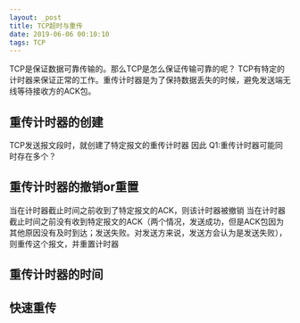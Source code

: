 ```yaml
---
layout: _post
title: TCP超时与重传
date: 2019-06-06 00:10:10
tags: TCP
---
```

TCP是保证数据可靠传输的。那么TCP是怎么保证传输可靠的呢？
TCP有特定的计时器来保证正常的工作。重传计时器是为了保持数据丢失的时候，避免发送端无线等待接收方的ACK包。
## 重传计时器的创建
TCP发送报文段时，就创建了特定报文的重传计时器
因此 Q1:重传计时器可能同时存在多个？
## 重传计时器的撤销or重置
当在计时器截止时间之前收到了特定报文的ACK，则该计时器被撤销
当在计时器截止时间之前没有收到特定报文的ACK（两个情况，发送成功，但是ACK包因为其他原因没有及时到达；发送失败。对发送方来说，发送方会认为是发送失败），则重传这个报文，并重置计时器
## 重传计时器的时间
## 快速重传
